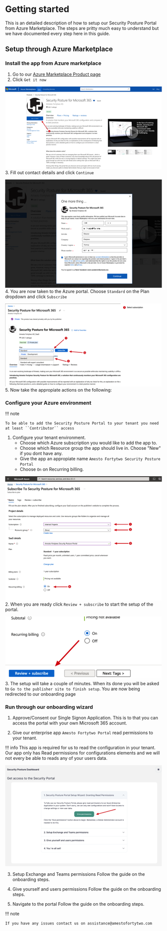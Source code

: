 # Getting started

This is an detailed description of how to setup our Security Posture Portal from Azure Marketplace. The steps are pritty much easy to understand but we have documented every step here in this guide.

## Setup through Azure Marketplace

### Install the app from Azure marketplace

1. Go to our [Azure Marketplace Product page](https://azuremarketplace.microsoft.com/en-us/marketplace/apps/amestofortytwoas1653635920536.securityposture-2023?tab=Overview)
2. Click ``Get it now``

![Click get it now](./media/setup_step1.png)
3. Fill out contact details and click ``Continue``

![Fill out contact details](./media/setup_step2.png)
4. You are now taken to the Azure portal. Choose ``Standard`` on the Plan dropdown and click ``Subscribe``

![Choose plan and subscribe](./media/setup_step3.png)
5. Now take the appropiate actions on the following:

### Configure your Azure environment

!!! note

    To be able to add the Security Posture Portal to your tenant you need at least ``Contributor`` access 

1. Configure your tenant environment.
    - Choose which Azure subscription you would like to add the app to.
    - Choose which Resource group the app should live in. Choose "New" if you dont have any.
    - Give the app an appropiate name ``Amesto Fortytwo Security Posture Portal``
    - Choose ``On`` on Recurring billing.

![Choose subscription and resource group](./media/setup_step4.png)
2. When you are ready click ``Review + subscribe`` to start the setup of the portal.

![Review and subscribe when ready](./media/setup_step5.png)
3. The setup will take a couple of minutes. When its done you will be asked to ``Go to the publisher site to finish setup``. You are now being redirected to our onboarding page

### Run through our onboarding wizard

1. Approve/Consent our Single Signon Application. This is to that you can access the portal with your own Microsoft 365 account.

2. Give our enterprise app ``Amesto Fortytwo Portal`` read permissions to your tenant.

!!! info
    This app is required for us to read the configuration in your tenant.
    Our app only has Read permissions for configurations elements and we will not every be able to reads any of your users data.

![Give permissions to our app](./media/setup_step10.png)

3. Setup Exchange and Teams permissions
Follow the guide on the onboarding steps.

4. Give yourself and users permissions
Follow the guide on the onboarding steps.

5. Navigate to the portal
Follow the guide on the onboarding steps.

!!! note

    If you have any issues contact us on assistance@amestofortytwo.com
